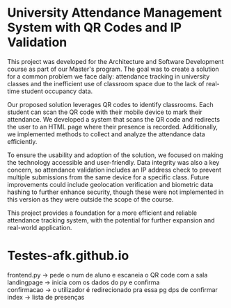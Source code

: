 # University Attendance Management System with QR Codes and IP Validation
This project was developed for the Architecture and Software Development course as part of our Master's program. The goal was to create a solution for a common problem we face daily: attendance tracking in university classes and the inefficient use of classroom space due to the lack of real-time student occupancy data.

Our proposed solution leverages QR codes to identify classrooms. Each student can scan the QR code with their mobile device to mark their attendance. We developed a system that scans the QR code and redirects the user to an HTML page where their presence is recorded. Additionally, we implemented methods to collect and analyze the attendance data efficiently.

To ensure the usability and adoption of the solution, we focused on making the technology accessible and user-friendly. Data integrity was also a key concern, so attendance validation includes an IP address check to prevent multiple submissions from the same device for a specific class. Future improvements could include geolocation verification and biometric data hashing to further enhance security, though these were not implemented in this version as they were outside the scope of the course.

This project provides a foundation for a more efficient and reliable attendance tracking system, with the potential for further expansion and real-world application.
</br>
# Testes-afk.github.io
frontend.py -> pede o num de aluno e escaneia o QR code com a sala <br/>
landingpage -> inicia com os dados do py e confirma<br/>
confirmacao -> o utilizador é redirecionado pra essa pg dps de confirmar<br/>
index -> lista de presenças 
